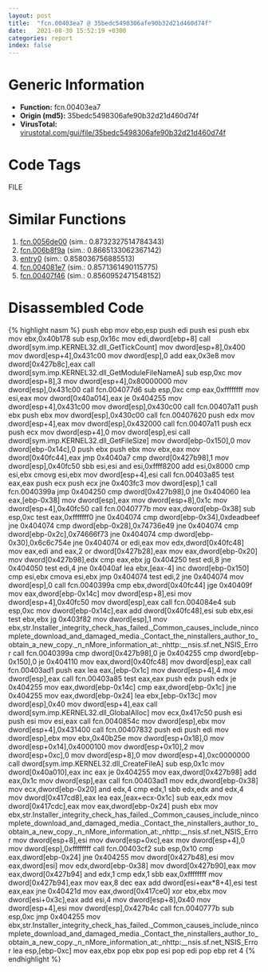 ```yaml
---
layout: post
title:  "fcn.00403ea7 @ 35bedc5498306afe90b32d21d460d74f"
date:   2021-08-30 15:52:19 +0300
categories: report
index: false
---
```


# Generic Information
- **Function:** fcn.00403ea7
- **Origin (md5):** 35bedc5498306afe90b32d21d460d74f
- **VirusTotal:** [virustotal.com/gui/file/35bedc5498306afe90b32d21d460d74f][virustotal_ref]

# Code Tags
<span class="tag" id="FILE">FILE</span>


# Similar Functions

1. [fcn.0056de00][similar_1_ref] (sim.: 0.8732327514784343)
2. [fcn.006b8f9a][similar_2_ref] (sim.: 0.8665133062367142)
3. [entry0][similar_3_ref] (sim.: 0.858036756885513)
4. [fcn.004081e7][similar_4_ref] (sim.: 0.8571361490115775)
5. [fcn.00407f46][similar_5_ref] (sim.: 0.8560952471548152)


# Disassembled Code

{% highlight nasm %}
push ebp
mov ebp,esp
push edi
push esi
push ebx
mov ebx,0x40b178
sub esp,0x16c
mov edi,dword[ebp+8]
call dword[sym.imp.KERNEL32.dll_GetTickCount]
mov dword[esp+8],0x400
mov dword[esp+4],0x431c00
mov dword[esp],0
add eax,0x3e8
mov dword[0x427b8c],eax
call dword[sym.imp.KERNEL32.dll_GetModuleFileNameA]
sub esp,0xc
mov dword[esp+8],3
mov dword[esp+4],0x80000000
mov dword[esp],0x431c00
call fcn.004077d6
sub esp,0xc
cmp eax,0xffffffff
mov esi,eax
mov dword[0x40a014],eax
je 0x404255
mov dword[esp+4],0x431c00
mov dword[esp],0x430c00
call fcn.00407a11
push ebx
push ebx
mov dword[esp],0x430c00
call fcn.00407620
push edx
mov dword[esp+4],eax
mov dword[esp],0x432000
call fcn.00407a11
push ecx
push ecx
mov dword[esp+4],0
mov dword[esp],esi
call dword[sym.imp.KERNEL32.dll_GetFileSize]
mov dword[ebp-0x150],0
mov dword[ebp-0x14c],0
push ebx
push ebx
mov ebx,eax
mov dword[0x40fc44],eax
jmp 0x4040a7
cmp dword[0x427b98],1
mov dword[esp],0x40fc50
sbb esi,esi
and esi,0xffff8200
add esi,0x8000
cmp esi,ebx
cmovg esi,ebx
mov dword[esp+4],esi
call fcn.00403a85
test eax,eax
push ecx
push ecx
jne 0x403fc3
mov dword[esp],1
call fcn.0040399a
jmp 0x404250
cmp dword[0x427b98],0
jne 0x404060
lea eax,[ebp-0x38]
mov dword[esp],eax
mov dword[esp+8],0x1c
mov dword[esp+4],0x40fc50
call fcn.0040777b
mov eax,dword[ebp-0x38]
sub esp,0xc
test eax,0xfffffff0
jne 0x404074
cmp dword[ebp-0x34],0xdeadbeef
jne 0x404074
cmp dword[ebp-0x28],0x74736e49
jne 0x404074
cmp dword[ebp-0x2c],0x74666f73
jne 0x404074
cmp dword[ebp-0x30],0x6c6c754e
jne 0x404074
or edi,eax
mov edx,dword[0x40fc48]
mov eax,edi
and eax,2
or dword[0x427b28],eax
mov eax,dword[ebp-0x20]
mov dword[0x427b98],edx
cmp eax,ebx
jg 0x404250
test edi,8
jne 0x404050
test edi,4
jne 0x4040af
lea ebx,[eax-4]
inc dword[ebp-0x150]
cmp esi,ebx
cmova esi,ebx
jmp 0x404074
test edi,2
jne 0x404074
mov dword[esp],0
call fcn.0040399a
cmp ebx,dword[0x40fc44]
jge 0x40409f
mov eax,dword[ebp-0x14c]
mov dword[esp+8],esi
mov dword[esp+4],0x40fc50
mov dword[esp],eax
call fcn.004084e4
sub esp,0xc
mov dword[ebp-0x14c],eax
add dword[0x40fc48],esi
sub ebx,esi
test ebx,ebx
jg 0x403f82
mov dword[esp],1
mov ebx,str.Installer_integrity_check_has_failed._Common_causes_include_nincomplete_download_and_damaged_media._Contact_the_ninstallers_author_to_obtain_a_new_copy._n_nMore_information_at:_nhttp:__nsis.sf.net_NSIS_Error
call fcn.0040399a
cmp dword[0x427b98],0
je 0x404255
cmp dword[ebp-0x150],0
je 0x404110
mov eax,dword[0x40fc48]
mov dword[esp],eax
call fcn.00403ad1
push eax
lea eax,[ebp-0x1c]
mov dword[esp+4],4
mov dword[esp],eax
call fcn.00403a85
test eax,eax
push edx
push edx
je 0x404255
mov eax,dword[ebp-0x14c]
cmp eax,dword[ebp-0x1c]
jne 0x404255
mov eax,dword[ebp-0x24]
lea ebx,[ebp-0x13c]
mov dword[esp],0x40
mov dword[esp+4],eax
call dword[sym.imp.KERNEL32.dll_GlobalAlloc]
mov ecx,0x417c50
push esi
push esi
mov esi,eax
call fcn.0040854c
mov dword[esp],ebx
mov dword[esp+4],0x431400
call fcn.00407832
push edi
push edi
mov dword[esp],ebx
mov ebx,0x40b25e
mov dword[esp+0x18],0
mov dword[esp+0x14],0x4000100
mov dword[esp+0x10],2
mov dword[esp+0xc],0
mov dword[esp+8],0
mov dword[esp+4],0xc0000000
call dword[sym.imp.KERNEL32.dll_CreateFileA]
sub esp,0x1c
mov dword[0x40a010],eax
inc eax
je 0x404255
mov eax,dword[0x427b98]
add eax,0x1c
mov dword[esp],eax
call fcn.00403ad1
mov edx,dword[ebp-0x38]
mov ecx,dword[ebp-0x20]
and edx,4
cmp edx,1
sbb edx,edx
and edx,4
mov dword[0x417cd8],eax
lea eax,[eax+ecx-0x1c]
sub eax,edx
mov dword[0x417cdc],eax
mov eax,dword[ebp-0x24]
push ebx
mov ebx,str.Installer_integrity_check_has_failed._Common_causes_include_nincomplete_download_and_damaged_media._Contact_the_ninstallers_author_to_obtain_a_new_copy._n_nMore_information_at:_nhttp:__nsis.sf.net_NSIS_Error
mov dword[esp+8],esi
mov dword[esp+0xc],eax
mov dword[esp+4],0
mov dword[esp],0xffffffff
call fcn.00403cf2
sub esp,0x10
cmp eax,dword[ebp-0x24]
jne 0x404255
mov dword[0x427b48],esi
mov eax,dword[esi]
mov edx,dword[ebp-0x38]
mov dword[0x427b90],eax
mov eax,dword[0x427b94]
and edx,1
cmp edx,1
sbb eax,0xffffffff
mov dword[0x427b94],eax
mov eax,8
dec eax
add dword[esi+eax*8+4],esi
test eax,eax
jne 0x40421d
mov eax,dword[0x417ce0]
xor ebx,ebx
mov dword[esi+0x3c],eax
add esi,4
mov dword[esp+8],0x40
mov dword[esp+4],esi
mov dword[esp],0x427b4c
call fcn.0040777b
sub esp,0xc
jmp 0x404255
mov ebx,str.Installer_integrity_check_has_failed._Common_causes_include_nincomplete_download_and_damaged_media._Contact_the_ninstallers_author_to_obtain_a_new_copy._n_nMore_information_at:_nhttp:__nsis.sf.net_NSIS_Error
lea esp,[ebp-0xc]
mov eax,ebx
pop ebx
pop esi
pop edi
pop ebp
ret 4
{% endhighlight %}


[similar_1_ref]: /report/fcn.0056de00@d65363c7c6c188277432c9e4251c44e5
[similar_2_ref]: /report/fcn.006b8f9a@c92f0480e2fbc88393d2c65c08a235e0
[similar_3_ref]: /report/entry0@35bedc5498306afe90b32d21d460d74f
[similar_4_ref]: /report/fcn.004081e7@35bedc5498306afe90b32d21d460d74f
[similar_5_ref]: /report/fcn.00407f46@35bedc5498306afe90b32d21d460d74f
[virustotal_ref]: https://www.virustotal.com/gui/file/35bedc5498306afe90b32d21d460d74f
